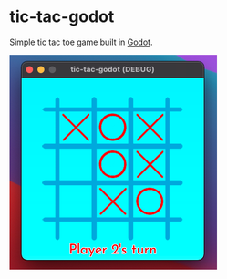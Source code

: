 # tic-tac-godot

Simple tic tac toe game built in [Godot](https://godotengine.org/).

![demo screenshot](./demo.png)
